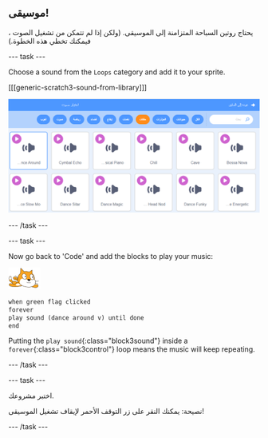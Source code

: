 ## موسيقى!

يحتاج روتين السباحة المتزامنة إلى الموسيقى. (ولكن إذا لم تتمكن من تشغيل الصوت ، فيمكنك تخطي هذه الخطوة.)

--- task ---

Choose a sound from the `Loops` category and add it to your sprite.

[[[generic-scratch3-sound-from-library]]]

![dance around sound selected in sounds library](images/swim-dance.png)

--- /task ---

--- task ---

Now go back to 'Code' and add the blocks to play your music:

![الكائن السباح](images/swimmer-sprite.png)

```blocks3
when green flag clicked
forever
play sound (dance around v) until done
end
```

Putting the `play sound`{:class="block3sound"} inside a `forever`{:class="block3control"} loop means the music will keep repeating.

--- /task ---

--- task ---

اختبر مشروعك.

نصيحة: يمكنك النقر على زر التوقف الأحمر لإيقاف تشغيل الموسيقى!

--- /task ---

